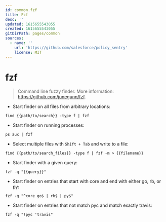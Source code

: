 ```yaml
---
id: common.fzf
title: Fzf
desc: ''
updated: 1615655543055
created: 1615655543055
gitDirPath: pages/common
sources:
  - name: ''
    url: 'https://github.com/salesforce/policy_sentry'
    license: MIT
---
```

# fzf

> Command line fuzzy finder.
> More information: <https://github.com/junegunn/fzf>.

- Start finder on all files from arbitrary locations:

`find {{path/to/search}} -type f | fzf`

- Start finder on running processes:

`ps aux | fzf`

- Select multiple files with `Shift + Tab` and write to a file:

`find {{path/to/search_files}} -type f | fzf -m > {{filename}}`

- Start finder with a given query:

`fzf -q "{{query}}"`

- Start finder on entries that start with core and end with either go, rb, or py:

`fzf -q "^core go$ | rb$ | py$"`

- Start finder on entries that not match pyc and match exactly travis:

`fzf -q "!pyc 'travis"`


